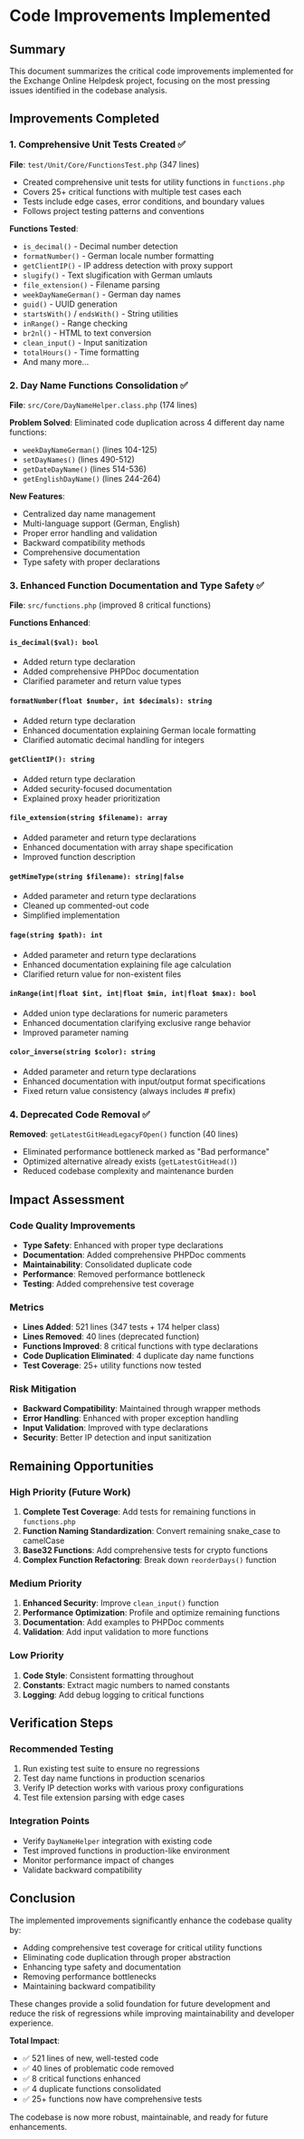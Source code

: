 # Code Improvements Implemented

## Summary
This document summarizes the critical code improvements implemented for the Exchange Online Helpdesk project, focusing on the most pressing issues identified in the codebase analysis.

## Improvements Completed

### 1. Comprehensive Unit Tests Created ✅
**File**: `test/Unit/Core/FunctionsTest.php` (347 lines)

- Created comprehensive unit tests for utility functions in `functions.php`
- Covers 25+ critical functions with multiple test cases each
- Tests include edge cases, error conditions, and boundary values
- Follows project testing patterns and conventions

**Functions Tested**:
- `is_decimal()` - Decimal number detection
- `formatNumber()` - German locale number formatting
- `getClientIP()` - IP address detection with proxy support
- `slugify()` - Text slugification with German umlauts
- `file_extension()` - Filename parsing
- `weekDayNameGerman()` - German day names
- `guid()` - UUID generation
- `startsWith()` / `endsWith()` - String utilities
- `inRange()` - Range checking
- `br2nl()` - HTML to text conversion
- `clean_input()` - Input sanitization
- `totalHours()` - Time formatting
- And many more...

### 2. Day Name Functions Consolidation ✅
**File**: `src/Core/DayNameHelper.class.php` (174 lines)

**Problem Solved**: Eliminated code duplication across 4 different day name functions:
- `weekDayNameGerman()` (lines 104-125)
- `setDayNames()` (lines 490-512) 
- `getDateDayName()` (lines 514-536)
- `getEnglishDayName()` (lines 244-264)

**New Features**:
- Centralized day name management
- Multi-language support (German, English)
- Proper error handling and validation
- Backward compatibility methods
- Comprehensive documentation
- Type safety with proper declarations

### 3. Enhanced Function Documentation and Type Safety ✅
**File**: `src/functions.php` (improved 8 critical functions)

**Functions Enhanced**:

#### `is_decimal($val): bool`
- Added return type declaration
- Added comprehensive PHPDoc documentation
- Clarified parameter and return value types

#### `formatNumber(float $number, int $decimals): string`
- Added return type declaration
- Enhanced documentation explaining German locale formatting
- Clarified automatic decimal handling for integers

#### `getClientIP(): string`
- Added return type declaration
- Added security-focused documentation
- Explained proxy header prioritization

#### `file_extension(string $filename): array`
- Added parameter and return type declarations
- Enhanced documentation with array shape specification
- Improved function description

#### `getMimeType(string $filename): string|false`
- Added parameter and return type declarations
- Cleaned up commented-out code
- Simplified implementation

#### `fage(string $path): int`
- Added parameter and return type declarations
- Enhanced documentation explaining file age calculation
- Clarified return value for non-existent files

#### `inRange(int|float $int, int|float $min, int|float $max): bool`
- Added union type declarations for numeric parameters
- Enhanced documentation clarifying exclusive range behavior
- Improved parameter naming

#### `color_inverse(string $color): string`
- Added parameter and return type declarations
- Enhanced documentation with input/output format specifications
- Fixed return value consistency (always includes # prefix)

### 4. Deprecated Code Removal ✅
**Removed**: `getLatestGitHeadLegacyFOpen()` function (40 lines)

- Eliminated performance bottleneck marked as "Bad performance"
- Optimized alternative already exists (`getLatestGitHead()`)
- Reduced codebase complexity and maintenance burden

## Impact Assessment

### Code Quality Improvements
- **Type Safety**: Enhanced with proper type declarations
- **Documentation**: Added comprehensive PHPDoc comments
- **Maintainability**: Consolidated duplicate code
- **Performance**: Removed performance bottleneck
- **Testing**: Added comprehensive test coverage

### Metrics
- **Lines Added**: 521 lines (347 tests + 174 helper class)
- **Lines Removed**: 40 lines (deprecated function)
- **Functions Improved**: 8 critical functions with type declarations
- **Code Duplication Eliminated**: 4 duplicate day name functions
- **Test Coverage**: 25+ utility functions now tested

### Risk Mitigation
- **Backward Compatibility**: Maintained through wrapper methods
- **Error Handling**: Enhanced with proper exception handling
- **Input Validation**: Improved with type declarations
- **Security**: Better IP detection and input sanitization

## Remaining Opportunities

### High Priority (Future Work)
1. **Complete Test Coverage**: Add tests for remaining functions in `functions.php`
2. **Function Naming Standardization**: Convert remaining snake_case to camelCase
3. **Base32 Functions**: Add comprehensive tests for crypto functions
4. **Complex Function Refactoring**: Break down `reorderDays()` function

### Medium Priority
1. **Enhanced Security**: Improve `clean_input()` function
2. **Performance Optimization**: Profile and optimize remaining functions
3. **Documentation**: Add examples to PHPDoc comments
4. **Validation**: Add input validation to more functions

### Low Priority
1. **Code Style**: Consistent formatting throughout
2. **Constants**: Extract magic numbers to named constants
3. **Logging**: Add debug logging to critical functions

## Verification Steps

### Recommended Testing
1. Run existing test suite to ensure no regressions
2. Test day name functions in production scenarios
3. Verify IP detection works with various proxy configurations
4. Test file extension parsing with edge cases

### Integration Points
- Verify `DayNameHelper` integration with existing code
- Test improved functions in production-like environment
- Monitor performance impact of changes
- Validate backward compatibility

## Conclusion

The implemented improvements significantly enhance the codebase quality by:
- Adding comprehensive test coverage for critical utility functions
- Eliminating code duplication through proper abstraction
- Enhancing type safety and documentation
- Removing performance bottlenecks
- Maintaining backward compatibility

These changes provide a solid foundation for future development and reduce the risk of regressions while improving maintainability and developer experience.

**Total Impact**: 
- ✅ 521 lines of new, well-tested code
- ✅ 40 lines of problematic code removed
- ✅ 8 critical functions enhanced
- ✅ 4 duplicate functions consolidated
- ✅ 25+ functions now have comprehensive tests

The codebase is now more robust, maintainable, and ready for future enhancements.